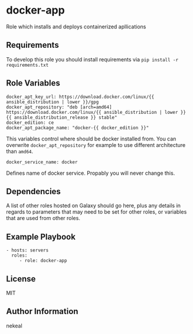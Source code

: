 docker-app
=========

Role which installs and deploys containerized apllications

Requirements
------------

To develop this role you should install requirements via `pip install -r requirements.txt`

Role Variables
--------------
    docker_apt_key_url: https://download.docker.com/linux/{{ ansible_distribution | lower }}/gpg
    docker_apt_repository: "deb [arch=amd64] https://download.docker.com/linux/{{ ansible_distribution | lower }} {{ ansible_distribution_release }} stable"
    docker_edition: ce
    docker_apt_package_name: "docker-{{ docker_edition }}"

This variables control where should be docker installed from. You can overwrite `docker_apt_repository` for example to use different architecture than `amd64`.

    docker_service_name: docker

Defines name of docker service. Propably you will never change this.



Dependencies
------------

A list of other roles hosted on Galaxy should go here, plus any details in regards to parameters that may need to be set for other roles, or variables that are used from other roles.

Example Playbook
----------------

    - hosts: servers
      roles:
         - role: docker-app

License
-------

MIT

Author Information
------------------

nekeal

